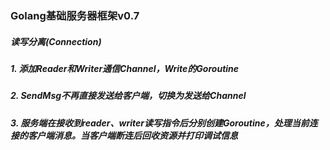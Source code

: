 ### Golang基础服务器框架v0.7
##### 读写分离(Connection)
##### 1. 添加Reader和Writer通信Channel，Write的Goroutine
##### 2. SendMsg不再直接发送给客户端，切换为发送给Channel
##### 3. 服务端在接收到reader、writer读写指令后分别创建Goroutine，处理当前连接的客户端消息。当客户端断连后回收资源并打印调试信息